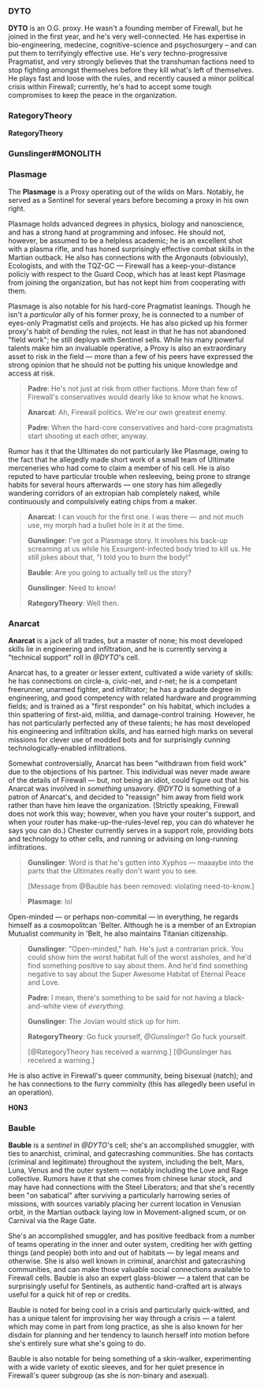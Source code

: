 ### DYTO

**DYTO** is an O.G. proxy.
He wasn't a founding member of Firewall, but he joined in the first year, and he's very well-connected.
He has expertise in bio-engineering, medecine, cognitive-science and psychosurgery – and can put them to terrifyingly effective use.
He's *very* techno-progressive Pragmatist, and very strongly believes that the transhuman factions need to stop fighting amongst themselves before they kill what's left of themselves.
He plays fast and loose with the rules, and recently caused a minor political crisis within Firewall; currently, he's had to accept some tough compromises to keep the peace in the organization.

### RategoryTheory

**RategoryTheory**

### Gunslinger\#MONOLITH

### Plasmage

The **Plasmage** is a Proxy operating out of the wilds on Mars.
Notably, he served as a Sentinel for several years before becoming a proxy in his own right.

Plasmage holds advanced degrees in physics, biology and nanoscience, and has a strong hand at programming and infosec.
He should not, however, be assumed to be a helpless academic; he is an excellent shot with a plasma rifle, and has honed surprisingly effective combat skills in the Martian outback.
He also has connections with the Argonauts (obviously), Ecologists, and with the TQZ-GC — Firewall has a keep-your-distance policiy with respect to the Guard Coop, which has at least kept Plasmage from joining the organization, but has not kept him from cooperating with them.

Plasmage is also notable for his hard-core Pragmatist leanings.
Though he isn't a *particular* ally of his former proxy, he is connected to a number of eyes-only Pragmatist cells and projects.
He has also picked up his former proxy's habit of *bending* the rules, not least in that he has not abandoned "field work"; he still deploys with Sentinel sells.
While his many powerful talents make him an invaluable operative, a Proxy is also an extraordinary asset to risk in the field — more than a few of his peers have expressed the strong opinion that he should not be putting his unique knowledge and access at risk.

> **Padre**: He's not just at risk from other factions.
> More than few of Firewall's conservatives would dearly like to know what he knows.
>
> **Anarcat**: Ah, Firewall politics.
> We're our own greatest enemy.
>
> **Padre**: When the hard-core conservatives and hard-core pragmatists start shooting at each other, anyway.

Rumor has it that the Ultimates do not particularly like Plasmage, owing to the fact that he allegedly made short work of a small team of Ultimate merceneries who had come to claim a member of his cell.
He is also reputed to have particular trouble when resleeving, being prone to strange habits for several hours afterwards — one story has him allegedly wandering corridors of an extropian hab completely naked, while continuously and compulsively eating chips from a maker.

> **Anarcat**: I can vouch for the first one.
> I was there — and not much use, my morph had a bullet hole in it at the time.
>
> **Gunslinger**: I've got a Plasmage story.
> It involves his back-up screaming at us while his Exsurgent-infected body tried to kill us.
> He still jokes about that, "I told you to burn the body!"
>
> **Bauble**: Are you going to actually tell us the story?
>
> **Gunslinger**: Need to know!
>
> **RategoryTheory**: Well then.

### Anarcat

**Anarcat** is a jack of all trades, but a master of none; his most developed skills lie in engineering and infiltration, and he is currently serving a "technical support" roll in *@DYTO*'s cell.

Anarcat has, to a greater or lesser extent, cultivated a wide variety of skills: he has connections on circle-a, civic-net, and r-net; he is a competant freerunner, unarmed fighter, and infiltrator; he has a graduate degree in engineering, and good competency with related hardware and programming fields; and is trained as a "first responder" on his habitat, which includes a thin spattering of first-aid, militia, and damage-control training.
However, he has not particularly perfected any of these talents; he has most developed his engineering and infiltration skills, and has earned high marks on several missions for clever use of modded bots and for surprisingly cunning technologically-enabled infiltrations.

Somewhat controversially, Anarcat has been "withdrawn from field work" due to the objections of his partner.
This individual was never made aware of the details of Firewall — but, not being an idiot, could figure out that his Anarcat was involved in *something* unsavory.
*@DYTO* is something of a patron of Anarcat's, and decided to "reassign" him away from field work rather than have him leave the organization.
(Strictly speaking, Firewall does not work this way; however, when you have your router's support, and when your router has make-up-the-rules-level rep, you can do whatever he says you can do.)
Chester currently serves in a support role, providing bots and technology to other cells, and running or advising on long-running infiltrations.

> **Gunslinger**: Word is that he's gotten into Xyphos — maaaybe into the parts that the Ultimates really don't want you to see.
>
> \[Message from @Bauble has been removed: violating need-to-know.\]
>
> **Plasmage**: lol

Open-minded — or perhaps non-commital — in everything, he regards himself as a cosmopolitcan 'Belter.
Although he is a member of an Extropian Mutualist community in 'Belt, he also maintains Titanian citizenship.

> **Gunslinger**: "Open-minded," hah.
> He's just a contrarian prick.
> You could show him the worst habitat full of the worst assholes, and he'd find something positive to say about them.
> And he'd find something negative to say about the Super Awesome Habitat of Eternal Peace and Love.
>
> **Padre**: I mean, there's something to be said for not having a black-and-white view of *everything*.
>
> **Gunslinger**: The Jovian would stick up for him.
>
> **RategoryTheory**: Go fuck yourself, *@Gunslinger*?
> Go fuck yourself.
>
> \[@RategoryTheory has received a warning.\]
> \[@Gunslinger has received a warning.\]

He is also active in Firewall's queer community, being bisexual (natch); and he has connections to the furry comminity (this has allegedly been useful in an operation).

**H0N3**

### Bauble

**Bauble** is a *sentinel* in *@DYTO*'s cell; she's an accomplished smuggler, with ties to anarchist, criminal, and gatecrashing communities.
She has contacts (criminal and legitimate) throughout the system, including the belt, Mars, Luna, Venus and the outer system — notably including the Love and Rage collective.
Rumors have it that she comes from chinese lunar stock, and may have had connections with the Steel Liberators; and that she's recently been "on sabatical" after surviving a particularly harrowing series of missions, with sources variably placing her current location in Venusian orbit, in the Martian outback laying low in Movement-aligned scum, or on Carnival via the Rage Gate.

She's an accomplished smuggler, and has positive feedback from a number of teams operating in the inner and outer system, crediting her with getting things (and people) both into and out of habitats — by legal means and otherwise.
She is also well known in criminal, anarchist and gatecrashing communities, and can make those valuable social connections available to Firewall cells.
Bauble is also an expert glass-blower — a talent that can be surprisingly useful for Sentinels, as authentic hand-crafted art is always useful for a quick hit of rep or credits.

Bauble is noted for being cool in a crisis and particularly quick-witted, and has a unique talent for improvising her way through a crisis — a talent which may come in part from long practice, as she is also known for her disdain for planning and her tendency to launch herself into motion before she's entirely sure what she's going to do.

Bauble is also notable for being something of a skin-walker, experimenting with a wide variety of exotic sleeves, and for her quiet presence in Firewall's queer subgroup (as she is non-binary and asexual).